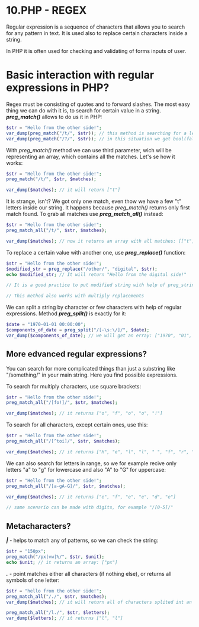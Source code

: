 # 10.PHP - REGEX

Regular expression is a sequence of characters that allows you to search for any pattern in text. It is used also to replace certain characters inside a string.

In PHP it is often used for checking and validating of forms inputs of user.

# Basic interaction with regular expressions in PHP?

Regex must be consisting of quotes and to forward slashes. The most easy thing we can do with it is, to search for certain value in a string. ***preg_match()*** allows to do us it in PHP:
```php
$str = "Hello from the other side!";
var_dump(preg_match("/t/", $str)); // this method is searching for a letter "t" inside of $str. In our case it returns int(1), which represents boolean true.
var_dump(preg_match("/?/", $str)); // in this situation we get bool(false), because we haven't question mark in our string
```

With *preg_match()* method we can use third parameter, wich will be representing an array, which contains all the matches. Let's se how it works:
```php
$str = "Hello from the other side!";
preg_match("/t/", $str, $matches);

var_dump($matches); // it will return ["t"]
```
It is strange, isn't? We got only one match, even thow we have a few "t" letters inside our string. It happens because *preg_match()* returns only first match found. To grab all matches use ***preg_match_all()*** instead:
```php
$str = "Hello from the other side!";
preg_match_all("/t/", $str, $matches);

var_dump($matches); // now it returns an array with all matches: [["t", "t"]]
```

To replace a certain value with another one, use ***preg_replace()*** function:
```php
$str = "Hello from the other side!";
$modified_str = preg_replace("/other/", "digital", $str);
echo $modified_str; // It will return "Hello from the digital side!"

// It is a good practice to put modified string with help of preg_string() into a new variable. 

// This method also works with multiply replacements
```

We can split a string by character or few characters with help of regular expressions. Method ***preg_split()*** is exactly for it:
```php
$date = "1970-01-01 00:00:00";
$components_of_date = preg_split("/[-\s:\/]/", $date);
var_dump($components_of_date); // we will get an erray: ["1970", "01", "01", "00", "00", "00"]. "/[-\s:\/]/" is more edvanced regular expression, wich will be explained in few seconds below
```

## More edvanced regular expressions?
You can search for more complicated things than just a substring like "/something/" in your main string. Here you find possible expressions.

To search for multiply characters, use square brackets:
```php
$str = "Hello from the other side!";
preg_match_all("/[fo!]/", $str, $matches);

var_dump($matches); // it returns ["o", "f", "o", "o", "!"]
```

To search for all characters, except certain ones, use this:
```php
$str = "Hello from the other side!";
preg_match_all("/[^toi]/", $str, $matches);

var_dump($matches); // it returns ["H", "e", "l", "l", " ", "f", "r", "m", " ", "h", "e", " ", "h", "e", "r", " ", "s", "d", "e"]
```

We can also search for letters in range, so we for example recive only letters "a" to "g" for lowercase and also "A" to "G" for uppercase:
```php
$str = "Hello from the other side!";
preg_match_all("/[a-gA-G]/", $str, $matches);

var_dump($matches); // it returns ["e", "f", "e", "e", "d", "e"]

// same scenario can be made with digits, for example "/[0-5]/"
```

## Metacharacters?

***|*** - helps to match any of patterns, so we can check the string:
```php
$str = "150px";
preg_match("/px|vw|%/", $str, $unit);
echo $unit; // it returns an array: ["px"]
```

***.*** - point matches either all characters (if nothing else), or returns all symbols of one letter:
```php
$str = "hello from the other side!";
preg_match_all("/./", $str, $matches);
var_dump($matches); // it will return all of characters splited int an array;

preg_match_all("/l./", $str, $letters);
var_dump($letters); // it returns ["l", "l"]
```




